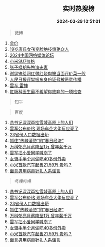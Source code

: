 <div align="center"><h2>实时热搜榜</h2><h4>2024-03-29 10:51:01</h4></div>

> 微博  

1. [金价](https://s.weibo.com/weibo?q=%E9%87%91%E4%BB%B7&t=31&band_rank=1&Refer=top)<br />
2. [19岁唐氏女孩变脸绝技惊艳众人](https://s.weibo.com/weibo?q=%2319%E5%B2%81%E5%94%90%E6%B0%8F%E5%A5%B3%E5%AD%A9%E5%8F%98%E8%84%B8%E7%BB%9D%E6%8A%80%E6%83%8A%E8%89%B3%E4%BC%97%E4%BA%BA%23&t=31&band_rank=2&Refer=top)<br />
3. [2024中国网络媒体论坛](https://s.weibo.com/weibo?q=%232024%E4%B8%AD%E5%9B%BD%E7%BD%91%E7%BB%9C%E5%AA%92%E4%BD%93%E8%AE%BA%E5%9D%9B%23&t=31&band_rank=3&Refer=top)<br />
4. [小米SU7价格](https://s.weibo.com/weibo?q=%E5%B0%8F%E7%B1%B3SU7%E4%BB%B7%E6%A0%BC&t=31&band_rank=4&Refer=top)<br />
5. [张子枫胡先煦演夫妻](https://s.weibo.com/weibo?q=%23%E5%BC%A0%E5%AD%90%E6%9E%AB%E8%83%A1%E5%85%88%E7%85%A6%E6%BC%94%E5%A4%AB%E5%A6%BB%23&t=31&band_rank=5&Refer=top)<br />
6. [谢霆锋给网红做红烧肉被当面评价菜一般](https://s.weibo.com/weibo?q=%23%E8%B0%A2%E9%9C%86%E9%94%8B%E7%BB%99%E7%BD%91%E7%BA%A2%E5%81%9A%E7%BA%A2%E7%83%A7%E8%82%89%E8%A2%AB%E5%BD%93%E9%9D%A2%E8%AF%84%E4%BB%B7%E8%8F%9C%E4%B8%80%E8%88%AC%23&t=31&band_rank=6&Refer=top)<br />
7. [人民日报评樊振东身份证号被恶意传播](https://s.weibo.com/weibo?q=%23%E4%BA%BA%E6%B0%91%E6%97%A5%E6%8A%A5%E8%AF%84%E6%A8%8A%E6%8C%AF%E4%B8%9C%E8%BA%AB%E4%BB%BD%E8%AF%81%E5%8F%B7%E8%A2%AB%E6%81%B6%E6%84%8F%E4%BC%A0%E6%92%AD%23&t=31&band_rank=7&Refer=top)<br />
8. [雷军 雷神](https://s.weibo.com/weibo?q=%E9%9B%B7%E5%86%9B%20%E9%9B%B7%E7%A5%9E&t=31&band_rank=8&Refer=top)<br />
9. [肛肠科医生最不希望你放弃的一项检查](https://s.weibo.com/weibo?q=%23%E8%82%9B%E8%82%A0%E7%A7%91%E5%8C%BB%E7%94%9F%E6%9C%80%E4%B8%8D%E5%B8%8C%E6%9C%9B%E4%BD%A0%E6%94%BE%E5%BC%83%E7%9A%84%E4%B8%80%E9%A1%B9%E6%A3%80%E6%9F%A5%23&t=31&band_rank=9&Refer=top)<br />

> 知乎  


> 百度  

1. [总书记深深牵挂雪域高原上的人们](https://www.baidu.com/s?wd=%E6%80%BB%E4%B9%A6%E8%AE%B0%E6%B7%B1%E6%B7%B1%E7%89%B5%E6%8C%82%E9%9B%AA%E5%9F%9F%E9%AB%98%E5%8E%9F%E4%B8%8A%E7%9A%84%E4%BA%BA%E4%BB%AC&sa=fyb_news&rsv_dl=fyb_news)<br />
2. [雷军公布价格 现场车企大佬反应亮了](https://www.baidu.com/s?wd=%E9%9B%B7%E5%86%9B%E5%85%AC%E5%B8%83%E4%BB%B7%E6%A0%BC+%E7%8E%B0%E5%9C%BA%E8%BD%A6%E4%BC%81%E5%A4%A7%E4%BD%AC%E5%8F%8D%E5%BA%94%E4%BA%AE%E4%BA%86&sa=fyb_news&rsv_dl=fyb_news)<br />
3. [23省份人口数据出炉](https://www.baidu.com/s?wd=23%E7%9C%81%E4%BB%BD%E4%BA%BA%E5%8F%A3%E6%95%B0%E6%8D%AE%E5%87%BA%E7%82%89&sa=fyb_news&rsv_dl=fyb_news)<br />
4. [抓住“热辣滚烫”的“春日经济”](https://www.baidu.com/s?wd=%E6%8A%93%E4%BD%8F%E2%80%9C%E7%83%AD%E8%BE%A3%E6%BB%9A%E7%83%AB%E2%80%9D%E7%9A%84%E2%80%9C%E6%98%A5%E6%97%A5%E7%BB%8F%E6%B5%8E%E2%80%9D&sa=fyb_news&rsv_dl=fyb_news)<br />
5. [万科郁亮月薪降至1万 曾年薪千万](https://www.baidu.com/s?wd=%E4%B8%87%E7%A7%91%E9%83%81%E4%BA%AE%E6%9C%88%E8%96%AA%E9%99%8D%E8%87%B31%E4%B8%87+%E6%9B%BE%E5%B9%B4%E8%96%AA%E5%8D%83%E4%B8%87&sa=fyb_news&rsv_dl=fyb_news)<br />
6. [雷军把小爱同学喊崩了](https://www.baidu.com/s?wd=%E9%9B%B7%E5%86%9B%E6%8A%8A%E5%B0%8F%E7%88%B1%E5%90%8C%E5%AD%A6%E5%96%8A%E5%B4%A9%E4%BA%86&sa=fyb_news&rsv_dl=fyb_news)<br />
7. [女骑手半个月偷吃40多份外卖](https://www.baidu.com/s?wd=%E5%A5%B3%E9%AA%91%E6%89%8B%E5%8D%8A%E4%B8%AA%E6%9C%88%E5%81%B7%E5%90%8340%E5%A4%9A%E4%BB%BD%E5%A4%96%E5%8D%96&sa=fyb_news&rsv_dl=fyb_news)<br />
8. [小米首款汽车起售21.59万 贵吗？](https://www.baidu.com/s?wd=%23%E5%B0%8F%E7%B1%B3%E6%B1%BD%E8%BD%A6%E8%B5%B7%E5%94%AE21%E4%B8%875900%E8%B4%B5%E5%90%97%23&sa=fyb_news&rsv_dl=fyb_news)<br />
9. [面具男用病毒针扎人系谣言](https://www.baidu.com/s?wd=%E9%9D%A2%E5%85%B7%E7%94%B7%E7%94%A8%E7%97%85%E6%AF%92%E9%92%88%E6%89%8E%E4%BA%BA%E7%B3%BB%E8%B0%A3%E8%A8%80&sa=fyb_news&rsv_dl=fyb_news)<br />

> 哔哩哔哩  

1. [总书记深深牵挂雪域高原上的人们](https://www.baidu.com/s?wd=%E6%80%BB%E4%B9%A6%E8%AE%B0%E6%B7%B1%E6%B7%B1%E7%89%B5%E6%8C%82%E9%9B%AA%E5%9F%9F%E9%AB%98%E5%8E%9F%E4%B8%8A%E7%9A%84%E4%BA%BA%E4%BB%AC&sa=fyb_news&rsv_dl=fyb_news)<br />
2. [雷军公布价格 现场车企大佬反应亮了](https://www.baidu.com/s?wd=%E9%9B%B7%E5%86%9B%E5%85%AC%E5%B8%83%E4%BB%B7%E6%A0%BC+%E7%8E%B0%E5%9C%BA%E8%BD%A6%E4%BC%81%E5%A4%A7%E4%BD%AC%E5%8F%8D%E5%BA%94%E4%BA%AE%E4%BA%86&sa=fyb_news&rsv_dl=fyb_news)<br />
3. [23省份人口数据出炉](https://www.baidu.com/s?wd=23%E7%9C%81%E4%BB%BD%E4%BA%BA%E5%8F%A3%E6%95%B0%E6%8D%AE%E5%87%BA%E7%82%89&sa=fyb_news&rsv_dl=fyb_news)<br />
4. [抓住“热辣滚烫”的“春日经济”](https://www.baidu.com/s?wd=%E6%8A%93%E4%BD%8F%E2%80%9C%E7%83%AD%E8%BE%A3%E6%BB%9A%E7%83%AB%E2%80%9D%E7%9A%84%E2%80%9C%E6%98%A5%E6%97%A5%E7%BB%8F%E6%B5%8E%E2%80%9D&sa=fyb_news&rsv_dl=fyb_news)<br />
5. [万科郁亮月薪降至1万 曾年薪千万](https://www.baidu.com/s?wd=%E4%B8%87%E7%A7%91%E9%83%81%E4%BA%AE%E6%9C%88%E8%96%AA%E9%99%8D%E8%87%B31%E4%B8%87+%E6%9B%BE%E5%B9%B4%E8%96%AA%E5%8D%83%E4%B8%87&sa=fyb_news&rsv_dl=fyb_news)<br />
6. [雷军把小爱同学喊崩了](https://www.baidu.com/s?wd=%E9%9B%B7%E5%86%9B%E6%8A%8A%E5%B0%8F%E7%88%B1%E5%90%8C%E5%AD%A6%E5%96%8A%E5%B4%A9%E4%BA%86&sa=fyb_news&rsv_dl=fyb_news)<br />
7. [女骑手半个月偷吃40多份外卖](https://www.baidu.com/s?wd=%E5%A5%B3%E9%AA%91%E6%89%8B%E5%8D%8A%E4%B8%AA%E6%9C%88%E5%81%B7%E5%90%8340%E5%A4%9A%E4%BB%BD%E5%A4%96%E5%8D%96&sa=fyb_news&rsv_dl=fyb_news)<br />
8. [小米首款汽车起售21.59万 贵吗？](https://www.baidu.com/s?wd=%23%E5%B0%8F%E7%B1%B3%E6%B1%BD%E8%BD%A6%E8%B5%B7%E5%94%AE21%E4%B8%875900%E8%B4%B5%E5%90%97%23&sa=fyb_news&rsv_dl=fyb_news)<br />
9. [面具男用病毒针扎人系谣言](https://www.baidu.com/s?wd=%E9%9D%A2%E5%85%B7%E7%94%B7%E7%94%A8%E7%97%85%E6%AF%92%E9%92%88%E6%89%8E%E4%BA%BA%E7%B3%BB%E8%B0%A3%E8%A8%80&sa=fyb_news&rsv_dl=fyb_news)<br />
